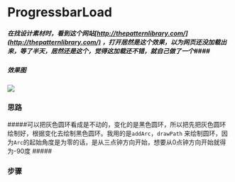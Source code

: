 # ProgressbarLoad
##### 在找设计素材时，看到这个网站[http://thepatternlibrary.com/](http://thepatternlibrary.com/) ，打开居然是这个效果，以为网页还没加载出来，等了半天，居然还是这个，觉得这加载还不错，就自己做了一个####
##### 效果图
![](http://i.imgur.com/qjnoOLA.gif)
### 思路
#####可以把灰色圆环看成是不动的，变化的是黑色圆环，所以把先把灰色圆环绘制好，根据变化去绘制黑色圆环。我用的是`addArc`，`drawPath` 来绘制圆环，因为`Arc`的起始角度是为零的话，是从三点钟方向开始，想要从0点钟方向开始就得为-90度 #####
### 步骤
